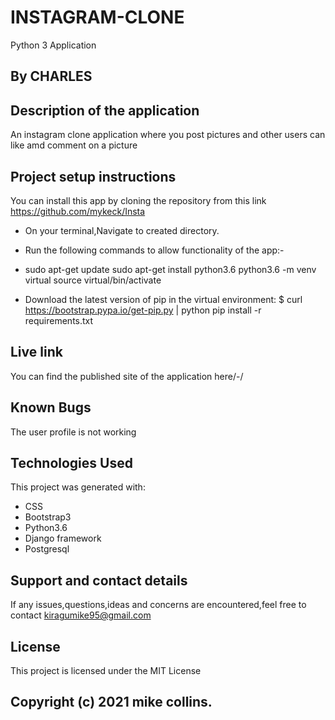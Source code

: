 # INSTAGRAM-CLONE
Python 3 Application
## By CHARLES

## Description of the application
An instagram clone application where you post pictures and other users can like amd comment on a picture

## Project setup instructions
You can install this app by cloning the repository from this link https://github.com/mykeck/Insta</br  >
* On your terminal,Navigate to created directory.</br  >
* Run the following commands to allow functionality of the app:-</br  >
* sudo apt-get update sudo apt-get install python3.6 python3.6 -m venv virtual source virtual/bin/activate</br  >

* Download the latest version of pip in the virtual environment: $ curl https://bootstrap.pypa.io/get-pip.py | python pip install -r requirements.txt</br  >

## Live link
You can find the published site of the application here/-/

## Known Bugs
The user profile is not working


## Technologies Used
This project was generated with:
* CSS</br  >
* Bootstrap3</br  >
* Python3.6</br  >
* Django framework</br  >
* Postgresql</br  >



## Support and contact details
 If any issues,questions,ideas and concerns are encountered,feel free to contact kiragumike95@gmail.com

## License
This project is licensed under the MIT License

## Copyright (c) 2021 mike collins.
